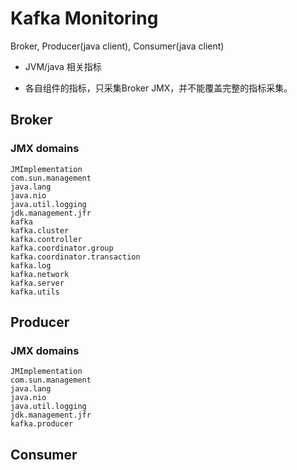 # Kafka Monitoring

Broker, Producer(java client), Consumer(java client)

- JVM/java 相关指标

- 各自组件的指标，只采集Broker JMX，并不能覆盖完整的指标采集。

## Broker

### JMX domains

```
JMImplementation
com.sun.management
java.lang
java.nio
java.util.logging
jdk.management.jfr
kafka
kafka.cluster
kafka.controller
kafka.coordinator.group
kafka.coordinator.transaction
kafka.log
kafka.network
kafka.server
kafka.utils
```

## Producer

### JMX domains

```
JMImplementation
com.sun.management
java.lang
java.nio
java.util.logging
jdk.management.jfr
kafka.producer
```



## Consumer

